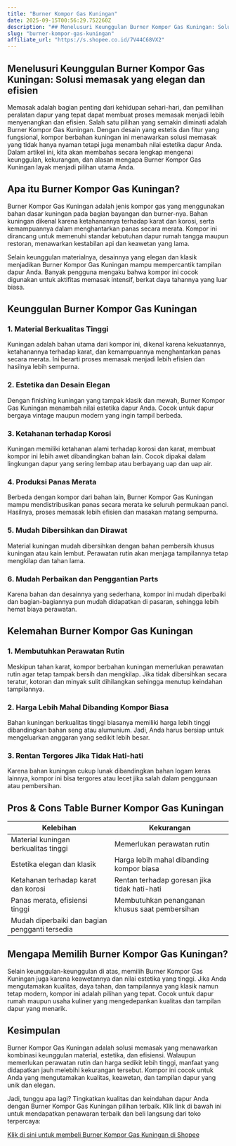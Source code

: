```yaml
---
title: "Burner Kompor Gas Kuningan"
date: 2025-09-15T00:56:29.752260Z
description: "## Menelusuri Keunggulan Burner Kompor Gas Kuningan: Solusi memasak yang elegan dan efisien..."
slug: "burner-kompor-gas-kuningan"
affiliate_url: "https://s.shopee.co.id/7V44C68VX2"
---
```

## Menelusuri Keunggulan Burner Kompor Gas Kuningan: Solusi memasak yang elegan dan efisien

Memasak adalah bagian penting dari kehidupan sehari-hari, dan pemilihan peralatan dapur yang tepat dapat membuat proses memasak menjadi lebih menyenangkan dan efisien. Salah satu pilihan yang semakin diminati adalah Burner Kompor Gas Kuningan. Dengan desain yang estetis dan fitur yang fungsional, kompor berbahan kuningan ini menawarkan solusi memasak yang tidak hanya nyaman tetapi juga menambah nilai estetika dapur Anda. Dalam artikel ini, kita akan membahas secara lengkap mengenai keunggulan, kekurangan, dan alasan mengapa Burner Kompor Gas Kuningan layak menjadi pilihan utama Anda.

## Apa itu Burner Kompor Gas Kuningan?

Burner Kompor Gas Kuningan adalah jenis kompor gas yang menggunakan bahan dasar kuningan pada bagian bayangan dan burner-nya. Bahan kuningan dikenal karena ketahanannya terhadap karat dan korosi, serta kemampuannya dalam menghantarkan panas secara merata. Kompor ini dirancang untuk memenuhi standar kebutuhan dapur rumah tangga maupun restoran, menawarkan kestabilan api dan keawetan yang lama.

Selain keunggulan materialnya, desainnya yang elegan dan klasik menjadikan Burner Kompor Gas Kuningan mampu mempercantik tampilan dapur Anda. Banyak pengguna mengaku bahwa kompor ini cocok digunakan untuk aktifitas memasak intensif, berkat daya tahannya yang luar biasa.

## Keunggulan Burner Kompor Gas Kuningan

### 1. Material Berkualitas Tinggi

Kuningan adalah bahan utama dari kompor ini, dikenal karena kekuatannya, ketahanannya terhadap karat, dan kemampuannya menghantarkan panas secara merata. Ini berarti proses memasak menjadi lebih efisien dan hasilnya lebih sempurna.

### 2. Estetika dan Desain Elegan

Dengan finishing kuningan yang tampak klasik dan mewah, Burner Kompor Gas Kuningan menambah nilai estetika dapur Anda. Cocok untuk dapur bergaya vintage maupun modern yang ingin tampil berbeda.

### 3. Ketahanan terhadap Korosi

Kuningan memiliki ketahanan alami terhadap korosi dan karat, membuat kompor ini lebih awet dibandingkan bahan lain. Cocok dipakai dalam lingkungan dapur yang sering lembap atau berbayang uap dan uap air.

### 4. Produksi Panas Merata

Berbeda dengan kompor dari bahan lain, Burner Kompor Gas Kuningan mampu mendistribusikan panas secara merata ke seluruh permukaan panci. Hasilnya, proses memasak lebih efisien dan masakan matang sempurna.

### 5. Mudah Dibersihkan dan Dirawat

Material kuningan mudah dibersihkan dengan bahan pembersih khusus kuningan atau kain lembut. Perawatan rutin akan menjaga tampilannya tetap mengkilap dan tahan lama.

### 6. Mudah Perbaikan dan Penggantian Parts

Karena bahan dan desainnya yang sederhana, kompor ini mudah diperbaiki dan bagian-bagiannya pun mudah didapatkan di pasaran, sehingga lebih hemat biaya perawatan.

## Kelemahan Burner Kompor Gas Kuningan

### 1. Membutuhkan Perawatan Rutin

Meskipun tahan karat, kompor berbahan kuningan memerlukan perawatan rutin agar tetap tampak bersih dan mengkilap. Jika tidak dibersihkan secara teratur, kotoran dan minyak sulit dihilangkan sehingga menutup keindahan tampilannya.

### 2. Harga Lebih Mahal Dibanding Kompor Biasa

Bahan kuningan berkualitas tinggi biasanya memiliki harga lebih tinggi dibandingkan bahan seng atau alumunium. Jadi, Anda harus bersiap untuk mengeluarkan anggaran yang sedikit lebih besar.

### 3. Rentan Tergores Jika Tidak Hati-hati

Karena bahan kuningan cukup lunak dibandingkan bahan logam keras lainnya, kompor ini bisa tergores atau lecet jika salah dalam penggunaan atau pembersihan.

## Pros & Cons Table Burner Kompor Gas Kuningan

| Kelebihan                                    | Kekurangan                                              |
|----------------------------------------------|--------------------------------------------------------|
| Material kuningan berkualitas tinggi       | Memerlukan perawatan rutin                            |
| Estetika elegan dan klasik                  | Harga lebih mahal dibanding kompor biasa             |
| Ketahanan terhadap karat dan korosi       | Rentan terhadap goresan jika tidak hati-hati         |
| Panas merata, efisiensi tinggi             | Membutuhkan penanganan khusus saat pembersihan      |
| Mudah diperbaiki dan bagian pengganti tersedia |                                                                 |

## Mengapa Memilih Burner Kompor Gas Kuningan?

Selain keunggulan-keunggulan di atas, memilih Burner Kompor Gas Kuningan juga karena keawetannya dan nilai estetika yang tinggi. Jika Anda mengutamakan kualitas, daya tahan, dan tampilannya yang klasik namun tetap modern, kompor ini adalah pilihan yang tepat. Cocok untuk dapur rumah maupun usaha kuliner yang mengedepankan kualitas dan tampilan dapur yang menarik.

## Kesimpulan

Burner Kompor Gas Kuningan adalah solusi memasak yang menawarkan kombinasi keunggulan material, estetika, dan efisiensi. Walaupun memerlukan perawatan rutin dan harga sedikit lebih tinggi, manfaat yang didapatkan jauh melebihi kekurangan tersebut. Kompor ini cocok untuk Anda yang mengutamakan kualitas, keawetan, dan tampilan dapur yang unik dan elegan.

Jadi, tunggu apa lagi? Tingkatkan kualitas dan keindahan dapur Anda dengan Burner Kompor Gas Kuningan pilihan terbaik. Klik link di bawah ini untuk mendapatkan penawaran terbaik dan beli langsung dari toko terpercaya:

[Klik di sini untuk membeli Burner Kompor Gas Kuningan di Shopee](https://s.shopee.co.id/7V44C68VX2)